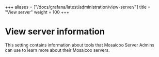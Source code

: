 +++
aliases = ["/docs/grafana/latest/administration/view-server/"]
title = "View server"
weight = 100
+++

# View server information

This setting contains information about tools that Mosaicoo Server Admins can use to learn more about their Mosaicoo servers.
